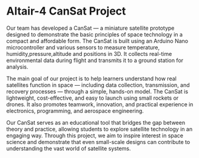 # Altair-4 CanSat Project #
Our team has developed a CanSat — a miniature satellite prototype designed to demonstrate the basic principles of space technology in a compact and affordable form. The CanSat is built using an Arduino Nano microcontroller and various sensors to measure temperature, humidity,pressure,altitude and positions in 3D. It collects real-time environmental data during flight and transmits it to a ground station for analysis.

The main goal of our project is to help learners understand how real satellites function in space — including data collection, transmission, and recovery processes — through a simple, hands-on model. The CanSat is lightweight, cost-effective, and easy to launch using small rockets or drones. It also promotes teamwork, innovation, and practical experience in electronics, programming, and aerospace engineering.

Our CanSat serves as an educational tool that bridges the gap between theory and practice, allowing students to explore satellite technology in an engaging way. Through this project, we aim to inspire interest in space science and demonstrate that even small-scale designs can contribute to understanding the vast world of satellite systems.
